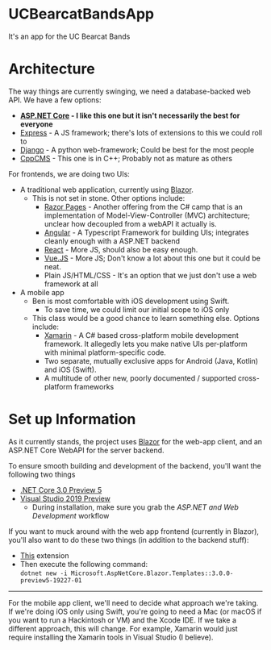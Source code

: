 # UCBearcatBandsApp
It's an app for the UC Bearcat Bands

# Architecture
The way things are currently swinging, we need a database-backed web API. We have a few options:
- **[ASP.NET Core](https://dotnet.microsoft.com/apps/aspnet) - I like this one but it isn't necessarily the best for everyone**
- [Express](https://expressjs.com/) - A JS framework; there's lots of extensions to this we could roll to
- [Django](https://www.djangoproject.com/) - A python web-framework; Could be best for the most people
- [CppCMS](http://cppcms.com/wikipp/en/page/main) - This one is in C++; Probably not as mature as others

For frontends, we are doing two UIs:
- A traditional web application, currently using [Blazor](https://dotnet.microsoft.com/apps/aspnet/web-apps/client).
  - This is not set in stone. Other options include: 
    - [Razor Pages](https://docs.microsoft.com/en-us/aspnet/core/razor-pages/?view=aspnetcore-3.0&tabs=visual-studio) - Another offering from the C# camp that is an implementation of Model-View-Controller (MVC) architecture; unclear how decoupled from a webAPI it actually is.
    - [Angular](https://angular.io/) - A Typescript Framework for building UIs; integrates cleanly enough with a ASP.NET backend
    - [React](https://reactjs.org/) - More JS, should also be easy enough.
    - [Vue.JS](https://vuejs.org/) - More JS; Don't know a lot about this one but it could be neat.
    - Plain JS/HTML/CSS - It's an option that we just don't use a web framework at all
- A mobile app
  - Ben is most comfortable with iOS development using Swift.
    - To save time, we could limit our initial scope to iOS only
  - This class would be a good chance to learn something else. Options include:
    - [Xamarin](https://visualstudio.microsoft.com/xamarin/) - A C# based cross-platform mobile development framework. It allegedly lets you make native UIs per-platform with minimal platform-specific code.
    - Two separate, mutually exclusive apps for Android (Java, Kotlin) and iOS (Swift). 
    - A multitude of other new, poorly documented / supported cross-platform frameworks
  
# Set up Information
As it currently stands, the project uses [Blazor](https://dotnet.microsoft.com/apps/aspnet/web-apps/client) for the web-app client, and an ASP.NET Core WebAPI for the server backend.

To ensure smooth building and development of the backend, you'll want the following two things
- [.NET Core 3.0 Preview 5](https://dotnet.microsoft.com/download/dotnet-core/3.0)
- [Visual Studio 2019 Preview](https://visualstudio.microsoft.com/vs/preview/)
  - During installation, make sure you grab the _ASP.NET and Web Development_ workflow

If you want to muck around with the web app frontend (currently in Blazor), you'll also want to do these two things (in addition to the backend stuff):
- [This](https://marketplace.visualstudio.com/items?itemName=aspnet.blazor) extension
- Then execute the following command:  
  `dotnet new -i Microsoft.AspNetCore.Blazor.Templates::3.0.0-preview5-19227-01`

---

For the mobile app client, we'll need to decide what approach we're taking. If we're doing iOS only using Swift, you're going to need a Mac (or macOS if you want to run a Hackintosh or VM) and the Xcode IDE. If we take a different approach, this will change. For example, Xamarin would just require installing the Xamarin tools in Visual Studio (I believe).
